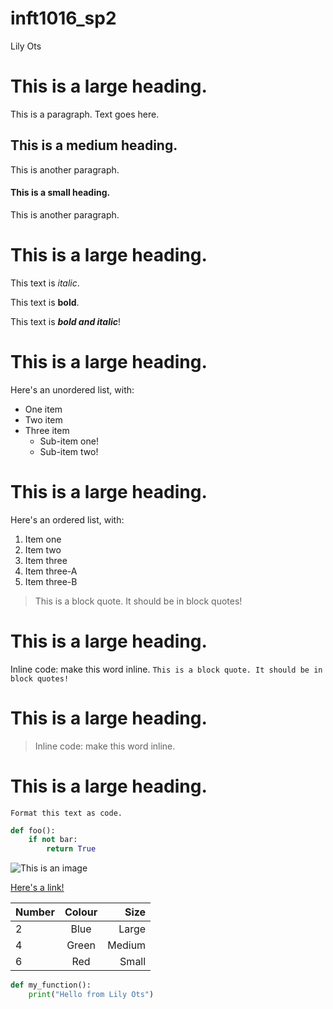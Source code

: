 # inft1016_sp2

Lily Ots

# This is a large heading. 

This is a paragraph. Text goes here.

## This is a medium heading. 

This is another paragraph. 

#### This is a small heading. 

This is another paragraph.

# This is a large heading. 

This text is *italic*. 

This text is **bold**. 

This text is ***bold and italic***!

# This is a large heading. 

Here's an unordered list, with:

- One item
- Two item
- Three item
  - Sub-item one!
  - Sub-item two!

# This is a large heading. 

Here's an ordered list, with:

1. Item one
2. Item two
3. Item three
  1. Item three-A
  2. Item three-B

> This is a block quote. It should be in block quotes!

# This is a large heading. 

Inline code: make this word inline. 
`This is a block quote. It should be in block quotes!`

# This is a large heading. 

> Inline code: make this word inline. 

# This is a large heading. 

`Format this text as code.`

```python
def foo():
    if not bar:
        return True
```

![This is an image](https://upload.wikimedia.org/wikipedia/commons/thumb/0/03/Kismet-IMG_6007-black.jpg/800px-Kismet-IMG_6007-black.jpg)

[Here's a link!](https://commons.wikimedia.org/wiki/File:Kismet-IMG_6007-black.jpg)


| Number  | Colour |  Size |
| :------ | :----: | ----: |
| 2       |  Blue  | Large |
| 4       |  Green  | Medium |
| 6       |  Red  | Small |

```python
def my_function():
    print("Hello from Lily Ots")

```
